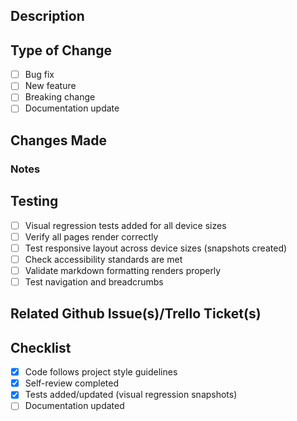 ## Description
<!-- Summarize the changes based on added/changed functionality --><!-- Summarize the changes based on added/changed functionality -->

## Type of Change
- [ ] Bug fix
- [ ] New feature
- [ ] Breaking change
- [ ] Documentation update

## Changes Made

<!--List the files changed and why -->

### Notes
<!--Add notes for anything unrelated to the specified categories -->

## Testing
- [ ] Visual regression tests added for all device sizes
- [ ] Verify all pages render correctly
- [ ] Test responsive layout across device sizes (snapshots created)
- [ ] Check accessibility standards are met
- [ ] Validate markdown formatting renders properly
- [ ] Test navigation and breadcrumbs

## Related Github Issue(s)/Trello Ticket(s)
<!-- Link any related issues: Fixes #123 -->


## Checklist
- [x] Code follows project style guidelines
- [x] Self-review completed
- [x] Tests added/updated (visual regression snapshots)
- [ ] Documentation updated
